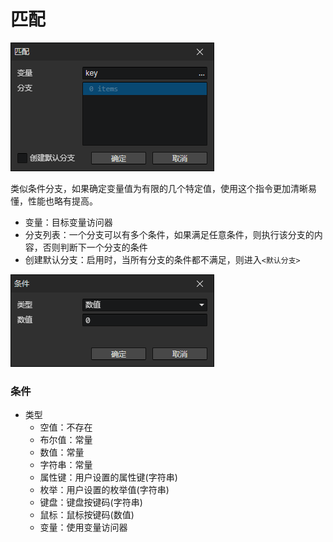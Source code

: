 # 匹配

![](img/switch-1.png)

类似条件分支，如果确定变量值为有限的几个特定值，使用这个指令更加清晰易懂，性能也略有提高。

- 变量：目标变量访问器
- 分支列表：一个分支可以有多个条件，如果满足任意条件，则执行该分支的内容，否则判断下一个分支的条件
- 创建默认分支：启用时，当所有分支的条件都不满足，则进入`<默认分支>`

![](img/switch-2.png)

### 条件

- 类型
  - 空值：不存在
  - 布尔值：常量
  - 数值：常量
  - 字符串：常量
  - 属性键：用户设置的属性键(字符串)
  - 枚举：用户设置的枚举值(字符串)
  - 键盘：键盘按键码(字符串)
  - 鼠标：鼠标按键码(数值)
  - 变量：使用变量访问器